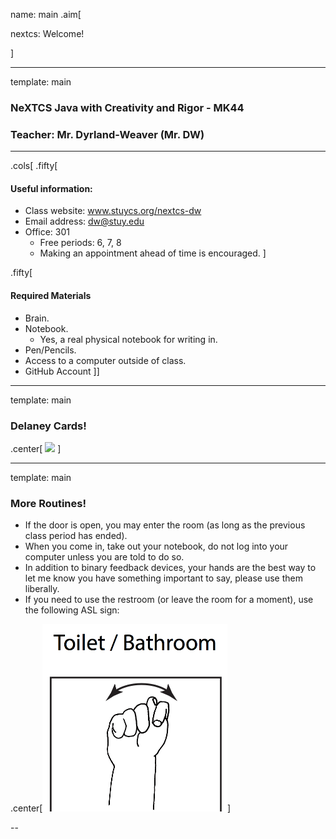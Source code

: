 name: main
.aim[<div>
  nextcs: Welcome!
  </div>]

---
template: main

### NeXTCS Java with Creativity and Rigor - MK44
### Teacher: Mr. Dyrland-Weaver (Mr. DW)

<hr>

.cols[
.fifty[
#### Useful information:
- Class website: www.stuycs.org/nextcs-dw
- Email address: dw@stuy.edu
- Office: 301
  - Free periods: 6, 7, 8
  - Making an appointment ahead of time is encouraged.
]

.fifty[
#### Required Materials
- Brain.
- Notebook.
  - Yes, a real physical notebook for writing in.
- Pen/Pencils.
- Access to a computer outside of class.
- GitHub Account
]]

---
template: main

### Delaney Cards!
.center[ <img src="img/00_delaney_example.png" height="450"> ]

---
template: main

### More Routines!

- If the door is open, you may enter the room (as long as the previous class period has ended).
- When you come in, take out your notebook, do not log into your computer unless you are told to do so.
- In addition to binary feedback devices, your hands are the best way to let me know you have something important to say, please use them liberally.
- If you need to use the restroom (or leave the room for a moment), use the following ASL sign:

.center[<img src="img/01_asl_bathroom.png" height="300">]

--
